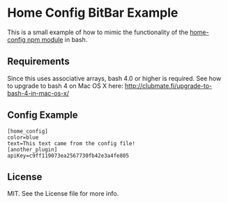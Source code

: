 # Home Config BitBar Example

This is a small example of how to mimic the functionality of the [home-config npm module](https://www.npmjs.com/package/home-config) in bash.

## Requirements
Since this uses associative arrays, bash 4.0 or higher is required. See how to upgrade to bash 4 on Mac OS X here: http://clubmate.fi/upgrade-to-bash-4-in-mac-os-x/

## Config Example
```
[home_config]
color=blue
text=This text came from the config file!
[another_plugin]
apiKey=c9ff119073ea2567730fb42e3a4fe805
```

## License
MIT. See the License file for more info.
